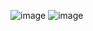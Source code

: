 ![image](https://github.com/user-attachments/assets/a1bba38f-26bb-4fab-bb8f-592dd09b38b3)
![image](https://github.com/user-attachments/assets/e6a39800-f54d-471f-84d5-ab93c5adc2c5)
